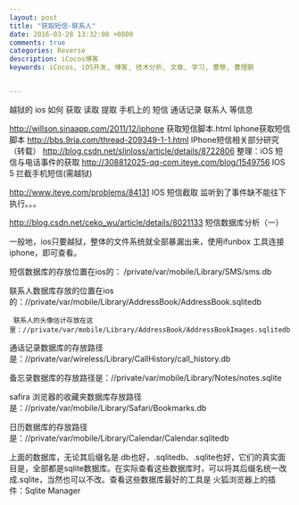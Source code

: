 ```yaml
---
layout: post
title: "获取短信-联系人"
date: 2016-03-28 13:32:08 +0800
comments: true
categories: Reverse
description: iCocos博客
keywords: iCocos, iOS开发, 博客, 技术分析, 文章, 学习, 曹黎, 曹理鹏


---
```



越狱的 ios 如何 获取 读取 提取 手机上的 短信 通话记录 联系人 等信息

http://willson.sinaapp.com/2011/12/iphone 获取短信脚本.html  Iphone获取短信脚本
http://bbs.9ria.com/thread-209349-1-1.html          IPhone短信相关部分研究（转载）
http://blog.csdn.net/slinloss/article/details/8722806       整理：iOS 短信与电话事件的获取
http://308812025-qq-com.iteye.com/blog/1549756              IOS 5 拦截手机短信(需越狱)

http://www.iteye.com/problems/84131                                IOS 短信截取 监听到了事件缺不能往下执行。。。





<!--more-->




http://blog.csdn.net/ceko_wu/article/details/8021133     短信数据库分析（一）

一般地，ios只要越狱，整体的文件系统就全部暴漏出来，使用ifunbox 工具连接iphone，即可查看。

短信数据库的存放位置在ios的：    /private/var/mobile/Library/SMS/sms.db                  

联系人数据库存放的位置在ios的：//private/var/mobile/Library/AddressBook/AddressBook.sqlitedb

     联系人的头像估计存放在这里：//private/var/mobile/Library/AddressBook/AddressBookImages.sqlitedb

通话记录数据库的存放路径是：//private/var/wireless/Library/CallHistory/call_history.db

备忘录数据库的存放路径是：//private/var/mobile/Library/Notes/notes.sqlite

safira 浏览器的收藏夹数据库存放路径是：//private/var/mobile/Library/Safari/Bookmarks.db

日历数据库的存放路径是：//private/var/mobile/Library/Calendar/Calendar.sqlitedb


上面的数据库，无论其后缀名是.db也好，.sqlitedb、.sqlite也好，它们的真实面目是，全部都是sqlite数据库。在实际查看这些数据库时，可以将其后缀名统一改成.sqlite，当然也可以不改。查看这些数据库最好的工具是 火狐浏览器上的插件：Sqlite Manager

 